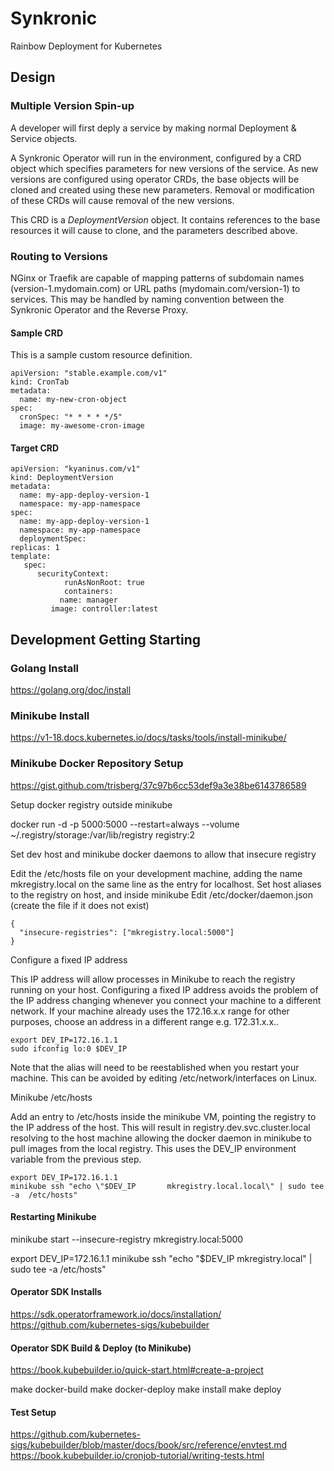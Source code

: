 # Synkronic 
Rainbow Deployment for Kubernetes 


## Design

### Multiple Version Spin-up
A developer will first deply a service by making normal Deployment & Service objects.

A Synkronic Operator will run in the environment, configured by a CRD object which specifies parameters for new versions of the service.  As new versions are configured using operator CRDs, the base objects will be cloned and created using these new parameters.  Removal or modification of these CRDs will cause removal of the new versions.  

This CRD is a *DeploymentVersion* object.  It contains references to the base resources it will cause to clone, and the parameters described above.  

### Routing to Versions
NGinx or Traefik are capable of mapping patterns of subdomain names (version-1.mydomain.com) or URL paths (mydomain.com/version-1) to services.  This may be handled by naming convention between the Synkronic Operator and the Reverse Proxy.  


#### Sample CRD
This is a sample custom resource definition.  

```
apiVersion: "stable.example.com/v1"
kind: CronTab
metadata:
  name: my-new-cron-object
spec:
  cronSpec: "* * * * */5"
  image: my-awesome-cron-image
```

#### Target CRD
```
apiVersion: "kyaninus.com/v1"
kind: DeploymentVersion
metadata:
  name: my-app-deploy-version-1
  namespace: my-app-namespace
spec:
  name: my-app-deploy-version-1
  namespace: my-app-namespace
  deploymentSpec:
replicas: 1
template:
   spec:
      securityContext:
        	runAsNonRoot: true
     		containers:
      	   name: manager
         image: controller:latest
```

## Development Getting Starting  

### Golang Install
https://golang.org/doc/install

### Minikube Install 
https://v1-18.docs.kubernetes.io/docs/tasks/tools/install-minikube/

### Minikube Docker Repository Setup

https://gist.github.com/trisberg/37c97b6cc53def9a3e38be6143786589

Setup docker registry outside minikube

docker run -d -p 5000:5000 --restart=always --volume ~/.registry/storage:/var/lib/registry registry:2

Set dev host and minikube docker daemons to allow that insecure registry 

Edit the /etc/hosts file on your development machine, adding the name mkregistry.local on the same line as the entry for localhost.
Set host aliases to the registry on host, and inside minikube
Edit /etc/docker/daemon.json (create the file if it does not exist)
```
{
  "insecure-registries": ["mkregistry.local:5000"]
}
```

Configure a fixed IP address

This IP address will allow processes in Minikube to reach the registry running on your host. Configuring a fixed IP address avoids the problem of the IP address changing whenever you connect your machine to a different network. If your machine already uses the 172.16.x.x range for other purposes, choose an address in a different range e.g. 172.31.x.x..

```
export DEV_IP=172.16.1.1
sudo ifconfig lo:0 $DEV_IP
```

Note that the alias will need to be reestablished when you restart your machine. This can be avoided by editing /etc/network/interfaces on Linux.
 
Minikube /etc/hosts

Add an entry to /etc/hosts inside the minikube VM, pointing the registry to the IP address of the host. This will result in registry.dev.svc.cluster.local resolving to the host machine allowing the docker daemon in minikube to pull images from the local registry. This uses the DEV_IP environment variable from the previous step.

```
export DEV_IP=172.16.1.1
minikube ssh "echo \"$DEV_IP       mkregistry.local.local\" | sudo tee -a  /etc/hosts"
```

#### Restarting Minikube
minikube start --insecure-registry mkregistry.local:5000

export DEV_IP=172.16.1.1
minikube ssh "echo \"$DEV_IP       mkregistry.local\" | sudo tee -a  /etc/hosts"

#### Operator SDK Installs
https://sdk.operatorframework.io/docs/installation/
https://github.com/kubernetes-sigs/kubebuilder

#### Operator SDK Build & Deploy (to Minikube)
https://book.kubebuilder.io/quick-start.html#create-a-project

make docker-build
make docker-deploy
make install
make deploy

#### Test Setup
https://github.com/kubernetes-sigs/kubebuilder/blob/master/docs/book/src/reference/envtest.md
https://book.kubebuilder.io/cronjob-tutorial/writing-tests.html


